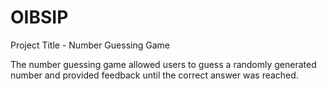 # OIBSIP
Project Title - Number Guessing Game

The number guessing game allowed users to guess a randomly generated number and provided feedback until the correct answer was reached. 


